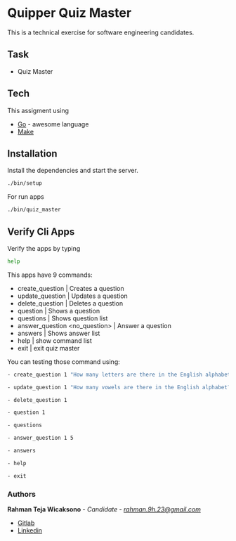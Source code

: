 # Quipper Quiz Master


This is a technical exercise for software engineering candidates.

## Task

- Quiz Master

## Tech

This assigment using

- [Go](https://go.dev/) - awesome language
- [Make](https://www.gnu.org/software/make/manual/make.html)

## Installation

Install the dependencies and start the server.
```sh
./bin/setup
```

For run apps

```sh
./bin/quiz_master
```

## Verify Cli Apps

Verify the apps by typing
```sh
help
```

This apps have 9 commands:

- create_question <no> <question> <answer> | Creates a question
- update_question <no> <question> <answer> | Updates a question
- delete_question <no> | Deletes a question
- question <no> | Shows a question
- questions | Shows question list
- answer_question <no_question> <answer> | Answer a question
- answers | Shows answer list
- help | show command list
- exit | exit quiz master

You can testing those command using:
```sh
- create_question 1 "How many letters are there in the English alphabet?" 26

- update_question 1 "How many vowels are there in the English alphabet?" 5

- delete_question 1

- question 1

- questions

- answer_question 1 5

- answers

- help

- exit

```

### Authors

**Rahman Teja Wicaksono** - *Candidate*  - *rahman.9h.23@gmail.com*
- [Gitlab](https://gitlab.com/rteja-library3)
- [Linkedin](https://www.linkedin.com/in/rahman-teja-wicaksono-644518191/)